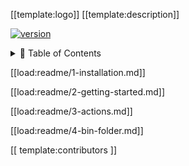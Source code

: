 [[template:logo]] [[template:description]]

[![version](https://img.shields.io/badge/version-[[pkg.version]]-green.svg)](https://semver.org)

<details>
<summary>📖 Table of Contents</summary>
<br />
[[ template:toc ]]
</details>

[[load:readme/1-installation.md]]

[[load:readme/2-getting-started.md]]

[[load:readme/3-actions.md]]

[[load:readme/4-bin-folder.md]]

[[ template:contributors ]]